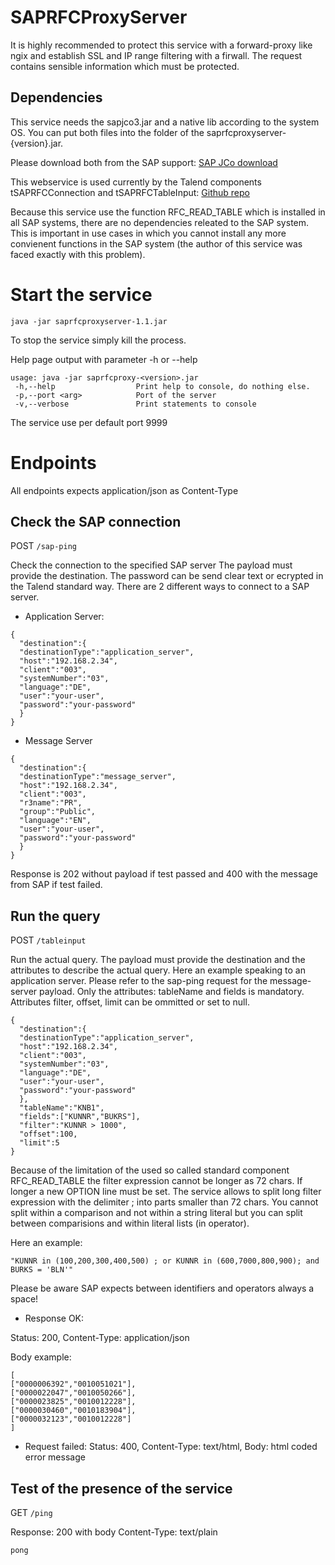# SAPRFCProxyServer

It is highly recommended to protect this service with a forward-proxy like ngix and establish SSL and IP range filtering with a firwall.
The request contains sensible information which must be protected.

## Dependencies
This service needs the sapjco3.jar and a native lib according to the system OS.
You can put both files into the folder of the saprfcproxyserver-{version}.jar.

Please download both from the SAP support: [SAP JCo download](https://support.sap.com/en/product/connectors/jco.html)

This webservice is used currently by the Talend components tSAPRFCConnection and tSAPRFCTableInput: [Github repo](https://github.com/jlolling/talendcomp_tSAPRFC)

Because this service use the function RFC_READ_TABLE which is installed in all SAP systems, there are no dependencies releated to the SAP system. This is important in use cases in which you cannot install any more convienent functions in the SAP system (the author of this service was faced exactly with this problem).

# Start the service

```java -jar saprfcproxyserver-1.1.jar```

To stop the service simply kill the process.

Help page output with parameter -h or --help

```
usage: java -jar saprfcproxy-<version>.jar
 -h,--help                  Print help to console, do nothing else.
 -p,--port <arg>            Port of the server
 -v,--verbose               Print statements to console
```

The service use per default port 9999


# Endpoints
All endpoints expects application/json as Content-Type

## Check the SAP connection

POST ```/sap-ping```

Check the connection to the specified SAP server
The payload must provide the destination.
The password can be send clear text or ecrypted in the Talend standard way.
There are 2 different ways to connect to a SAP server.

* Application Server:

```
{
  "destination":{
  "destinationType":"application_server",
  "host":"192.168.2.34",
  "client":"003",
  "systemNumber":"03",
  "language":"DE",
  "user":"your-user",
  "password":"your-password"
  }
}
```

* Message Server

```
{
  "destination":{
  "destinationType":"message_server",
  "host":"192.168.2.34",
  "client":"003",
  "r3name":"PR",
  "group":"Public",
  "language":"EN",
  "user":"your-user",
  "password":"your-password"
  }
}
```

Response is 202 without payload if test passed and 400 with the message from SAP if test failed.

## Run the query

POST ```/tableinput```

Run the actual query.
The payload must provide the destination and the attributes to describe the actual query.
Here an example speaking to an application server. Please refer to the sap-ping request for the message-server payload.
Only the attributes: tableName and fields is mandatory. Attributes filter, offset, limit can be ommitted or set to null.

```
{
  "destination":{
  "destinationType":"application_server",
  "host":"192.168.2.34",
  "client":"003",
  "systemNumber":"03",
  "language":"DE",
  "user":"your-user",
  "password":"your-password"
  },
  "tableName":"KNB1",
  "fields":["KUNNR","BUKRS"],
  "filter":"KUNNR > 1000",
  "offset":100,
  "limit":5
}
```
Because of the limitation of the used so called standard component RFC_READ_TABLE the filter expression cannot be longer as 72 chars.
If longer a new OPTION line must be set. The service allows to split long filter expression with the delimiter ; into parts smaller than 72 chars.
You cannot split within a comparison and not within a string literal but you can split between comparisions and within literal lists (in operator).

Here an example:

```"KUNNR in (100,200,300,400,500) ; or KUNNR in (600,7000,800,900); and BURKS = 'BLN'"```

Please be aware SAP expects between identifiers and operators always a space!

* Response OK:

Status: 200, 
Content-Type: application/json

Body example:
```
[
["0000006392","0010051021"],
["0000022047","0010050266"],
["0000023825","0010012228"],
["0000030460","0010183904"],
["0000032123","0010012228"]
]
```
* Request failed:
Status: 400, 
Content-Type: text/html,
Body: html coded error message


## Test of the presence of the service

GET ```/ping```

Response: 200 with body Content-Type: text/plain

```pong```
